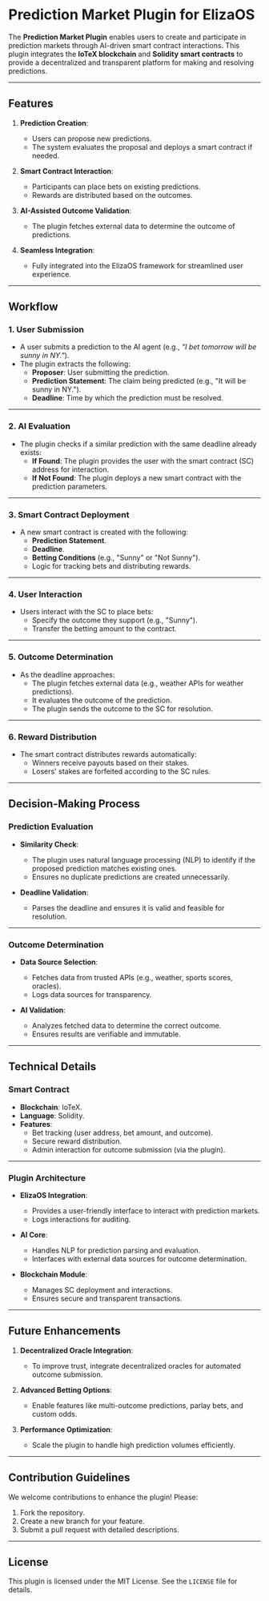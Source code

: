 # Prediction Market Plugin for ElizaOS

The **Prediction Market Plugin** enables users to create and participate in prediction markets through AI-driven smart contract interactions. This plugin integrates the **IoTeX blockchain** and **Solidity smart contracts** to provide a decentralized and transparent platform for making and resolving predictions.

---

## Features

1. **Prediction Creation**:
   - Users can propose new predictions.
   - The system evaluates the proposal and deploys a smart contract if needed.

2. **Smart Contract Interaction**:
   - Participants can place bets on existing predictions.
   - Rewards are distributed based on the outcomes.

3. **AI-Assisted Outcome Validation**:
   - The plugin fetches external data to determine the outcome of predictions.

4. **Seamless Integration**:
   - Fully integrated into the ElizaOS framework for streamlined user experience.

---

## Workflow

### 1. User Submission
- A user submits a prediction to the AI agent (e.g., *"I bet tomorrow will be sunny in NY."*).
- The plugin extracts the following:
  - **Proposer**: User submitting the prediction.
  - **Prediction Statement**: The claim being predicted (e.g., "It will be sunny in NY.").
  - **Deadline**: Time by which the prediction must be resolved.

---

### 2. AI Evaluation
- The plugin checks if a similar prediction with the same deadline already exists:
  - **If Found**: The plugin provides the user with the smart contract (SC) address for interaction.
  - **If Not Found**: The plugin deploys a new smart contract with the prediction parameters.

---

### 3. Smart Contract Deployment
- A new smart contract is created with the following:
  - **Prediction Statement**.
  - **Deadline**.
  - **Betting Conditions** (e.g., "Sunny" or "Not Sunny").
  - Logic for tracking bets and distributing rewards.

---

### 4. User Interaction
- Users interact with the SC to place bets:
  - Specify the outcome they support (e.g., "Sunny").
  - Transfer the betting amount to the contract.

---

### 5. Outcome Determination
- As the deadline approaches:
  - The plugin fetches external data (e.g., weather APIs for weather predictions).
  - It evaluates the outcome of the prediction.
  - The plugin sends the outcome to the SC for resolution.

---

### 6. Reward Distribution
- The smart contract distributes rewards automatically:
  - Winners receive payouts based on their stakes.
  - Losers' stakes are forfeited according to the SC rules.

---

## Decision-Making Process

### Prediction Evaluation
- **Similarity Check**:
  - The plugin uses natural language processing (NLP) to identify if the proposed prediction matches existing ones.
  - Ensures no duplicate predictions are created unnecessarily.

- **Deadline Validation**:
  - Parses the deadline and ensures it is valid and feasible for resolution.

---

### Outcome Determination
- **Data Source Selection**:
  - Fetches data from trusted APIs (e.g., weather, sports scores, oracles).
  - Logs data sources for transparency.

- **AI Validation**:
  - Analyzes fetched data to determine the correct outcome.
  - Ensures results are verifiable and immutable.

---

## Technical Details

### Smart Contract
- **Blockchain**: IoTeX.
- **Language**: Solidity.
- **Features**:
  - Bet tracking (user address, bet amount, and outcome).
  - Secure reward distribution.
  - Admin interaction for outcome submission (via the plugin).

---

### Plugin Architecture
- **ElizaOS Integration**:
  - Provides a user-friendly interface to interact with prediction markets.
  - Logs interactions for auditing.

- **AI Core**:
  - Handles NLP for prediction parsing and evaluation.
  - Interfaces with external data sources for outcome determination.

- **Blockchain Module**:
  - Manages SC deployment and interactions.
  - Ensures secure and transparent transactions.

---

## Future Enhancements
1. **Decentralized Oracle Integration**:
   - To improve trust, integrate decentralized oracles for automated outcome submission.

2. **Advanced Betting Options**:
   - Enable features like multi-outcome predictions, parlay bets, and custom odds.

3. **Performance Optimization**:
   - Scale the plugin to handle high prediction volumes efficiently.

---

## Contribution Guidelines
We welcome contributions to enhance the plugin! Please:
1. Fork the repository.
2. Create a new branch for your feature.
3. Submit a pull request with detailed descriptions.

---

## License
This plugin is licensed under the MIT License. See the `LICENSE` file for details.